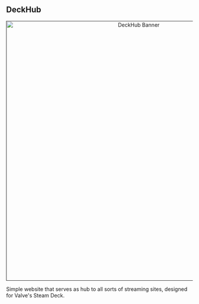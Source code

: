 ## DeckHub

<p align="center"><a href="" target="_blank"><img src="https://github.com/Frietvorkje69/DeckHub/blob/master/img/banner.png?raw=true" width="700" alt="DeckHub Banner"></a></p>
Simple website that serves as hub to all sorts of streaming sites, designed for Valve's Steam Deck.
